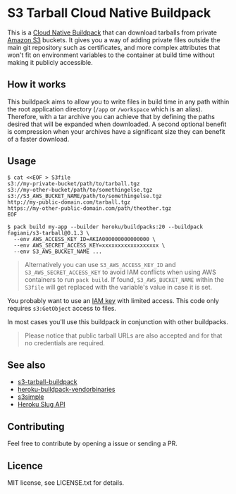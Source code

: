 # S3 Tarball Cloud Native Buildpack

This is a [Cloud Native Buildpack](https://buildpacks.io/docs/concepts/components/buildpack/)
that can download tarballs from private [Amazon S3](http://aws.amazon.com/s3/)
buckets. It gives you a way of adding private files outside the main git repository such
as certificates, and more complex attributes that won't fit on environment variables to
the container at build time without making it publicly accessible.

## How it works

This buildpack aims to allow you to write files in build time in any path within the root application
directory (`/app` or `/workspace` which is an alias). Therefore, with a tar archive you can achieve that
by defining the paths desired that will be expanded when downloaded. A second optional benefit is compression
when your archives have a significant size they can benefit of a faster download. 

## Usage

    $ cat <<EOF > S3file
    s3://my-private-bucket/path/to/tarball.tgz
    s3://my-other-bucket/path/to/somethingelse.tgz
    s3://S3_AWS_BUCKET_NAME/path/to/somethingelse.tgz
    http://my-public-domain.com/tarball.tgz
    https://my-other-public-domain.com/path/theother.tgz
    EOF

    $ pack build my-app --builder heroku/buildpacks:20 --buildpack fagiani/s3-tarball@0.1.3 \
      --env AWS_ACCESS_KEY_ID=AKIA000000000000000 \
      --env AWS_SECRET_ACCESS_KEY=xxxxxxxxxxxxxxxxxx \
      --env S3_AWS_BUCKET_NAME ...

> Alternatively you can use `S3_AWS_ACCESS_KEY_ID` and `S3_AWS_SECRET_ACCESS_KEY` to avoid IAM
> conflicts when using AWS containers to run `pack build`. If found, `S3_AWS_BUCKET_NAME` within the `S3file`
> will get replaced with the variable's value in case it is set.

You probably want to use an [IAM key](http://aws.amazon.com/iam/) with limited
access. This code only requires `s3:GetObject` access to files.

In most cases you'll use this buildpack in conjunction with other buildpacks.

> Please notice that public tarball URLs are also accepted and for that no credentials are required.

## See also

  * [s3-tarball-buildpack](https://github.com/paulhammond/s3-tarball-buildpack)
  * [heroku-buildpack-vendorbinaries](https://github.com/peterkeen/heroku-buildpack-vendorbinaries)
  * [s3simple](https://github.com/paulhammond/s3simple)
  * [Heroku Slug API](https://blog.heroku.com/archives/2013/12/20/programmatically_release_code_to_heroku_using_the_platform_api)

## Contributing

Feel free to contribute by opening a issue or sending a PR.

## Licence

MIT license, see LICENSE.txt for details.
